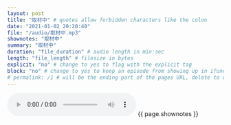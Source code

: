 ```yaml
---
layout: post
title: "取材中" # quotes allow forbidden characters like the colon
date: "2021-01-02 20:20:40"
file: "/audio/取材中.mp3"
shownotes: "取材中"
summary: "取材中"
duration: "file_duration" # audio length in min:sec
length: "file_length" # filesize in bytes
explicit: "no" # change to yes to flag with the explicit tag
block: "no" # change to yes to keep an episode from showing up in iTunes
# permalink: /1 # will be the ending part of the pages URL, delete to default to the title
---
```


<audio controls>
<source src="{{site.url}}{{site.baseurl}}{{ page.file }}" type="audio/x-mp3">
Your browser does not support the audio element.
</audio>
{{ page.shownotes }}
